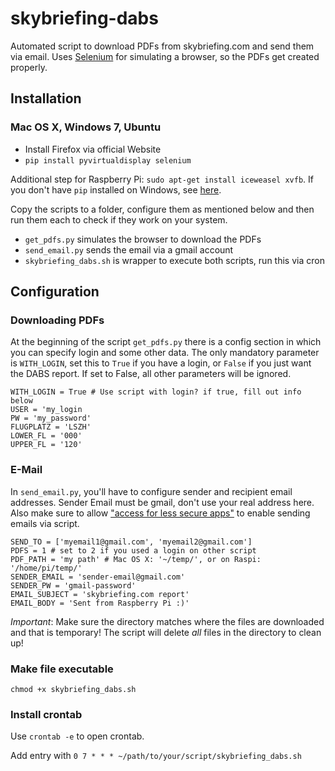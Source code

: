 # skybriefing-dabs

Automated script to download PDFs from skybriefing.com and send them via email.
Uses [Selenium](http://www.seleniumhq.org/) for simulating a browser, so the PDFs get created properly.

## Installation

### Mac OS X, Windows 7, Ubuntu
* Install Firefox via official Website
* `pip install pyvirtualdisplay selenium`

Additional step for Raspberry Pi: `sudo apt-get install iceweasel xvfb`. If you don't have `pip` installed on Windows, see [here](http://stackoverflow.com/q/4750806).

Copy the scripts to a folder, configure them as mentioned below and then run them each to check if they work on your system.

* `get_pdfs.py` simulates the browser to download the PDFs
* `send_email.py` sends the email via a gmail account
* `skybriefing_dabs.sh` is wrapper to execute both scripts, run this via cron

## Configuration

### Downloading PDFs

At the beginning of the script `get_pdfs.py` there is a config section in which you can specify login and some other data. The only mandatory parameter is `WITH_LOGIN`, set this to `True` if you have a login, or `False` if you just want the DABS report. If set to False, all other parameters will be ignored.

    WITH_LOGIN = True # Use script with login? if true, fill out info below
    USER = 'my_login
    PW = 'my_password'
    FLUGPLATZ = 'LSZH'
    LOWER_FL = '000'
    UPPER_FL = '120'

### E-Mail

In `send_email.py`, you'll have to configure sender and recipient email addresses. Sender Email must be gmail, don't use your real address here.
Also make sure to allow ["access for less secure apps"](https://www.google.com/settings/security/lesssecureapps) to enable sending emails via script.

    SEND_TO = ['myemail1@gmail.com', 'myemail2@gmail.com']
    PDFS = 1 # set to 2 if you used a login on other script
    PDF_PATH = 'my path' # Mac OS X: '~/temp/', or on Raspi: '/home/pi/temp/'
    SENDER_EMAIL = 'sender-email@gmail.com'
    SENDER_PW = 'gmail-password'
    EMAIL_SUBJECT = 'skybriefing.com report'
    EMAIL_BODY = 'Sent from Raspberry Pi :)'
    
*Important*: Make sure the directory matches where the files are downloaded and that is temporary! The script will delete *all* files in the directory to clean up!

### Make file executable
`chmod +x skybriefing_dabs.sh`

### Install crontab
Use `crontab -e` to open crontab.

Add entry with `0 7 * * * ~/path/to/your/script/skybriefing_dabs.sh`

